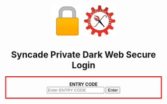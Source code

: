 <p align="center">
  
<img src="https://github.com/The-Syncade-Mafia/The-Syncade-Mafia.github.io/blob/main/assets/img/lock.png?raw=true" width="100" height="100" />    
<img src="https://github.com/The-Syncade-Mafia/The-Syncade-Mafia.github.io/blob/main/assets/img/logooo.png?raw=true" width="100" height="100" /> 

</p>
<h1 align="center">Syncade Private Dark Web Secure Login</h1>  
<p align="center" style="border-width:3px; border-style:solid; border-color:#FF0000; padding: 1em;">
<label for="ec"><b>ENTRY CODE</b></label><br>
<input type="password" placeholder="Enter ENTRY CODE" name="ec" required>
<button onclick="sumbit()">Enter</button>
<script src="entrycode.js"></script>
</p>
